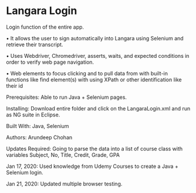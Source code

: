 # Langara Login

Login function of the entire app.

• It allows the user to sign automatically into Langara using Selenium and retrieve their transcript.

• Uses Webdriver, Chromedriver, asserts, waits, and expected conditions in order to verify web page navigation.

• Web elements to focus clicking and to pull data from with built-in functions like find element(s) with using XPath or other identification like their id

Prerequisites: Able to run Java + Selenium pages.

Installing: Download entire folder and click on the LangaraLogin.xml and run as NG suite in Eclipse.

Built With: Java, Selenium

Authors: Arundeep Chohan

Updates Required:  Going to parse the data into a list of course class with variables Subject, No, Title, Credit, Grade, GPA

Jan 17, 2020: Used knowledge from Udemy Courses to create a Java + Selenium login.

Jan 21, 2020: Updated multiple browser testing.
